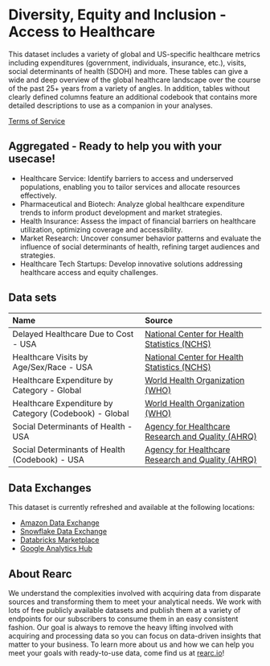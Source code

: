 # Diversity, Equity and Inclusion - Access to Healthcare

This dataset includes a variety of global and US-specific healthcare metrics including expenditures (government, individuals, insurance, etc.), visits, social determinants of health (SDOH) and more. These tables can give a wide and deep overview of the global healthcare landscape over the course of the past 25+ years from a variety of angles. In addition, tables without clearly defined columns feature an additional codebook that contains more detailed descriptions to use as a companion in your analyses.

[Terms of Service](https://rearc-data-public-assets.s3.amazonaws.com/Rearc_Data_DSA.pdf)

## Aggregated - Ready to help you with your usecase!

- Healthcare Service: Identify barriers to access and underserved populations, enabling you to tailor services and allocate resources effectively.
- Pharmaceutical and Biotech: Analyze global healthcare expenditure trends to inform product development and market strategies. 
- Health Insurance: Assess the impact of financial barriers on healthcare utilization, optimizing coverage and accessibility. 
- Market Research: Uncover consumer behavior patterns and evaluate the influence of social determinants of health, refining target audiences and strategies. 
- Healthcare Tech Startups: Develop innovative solutions addressing healthcare access and equity challenges.

## Data sets

| Name                                                              | Source                                                                                                                          |
|:------------------------------------------------------------------|:--------------------------------------------------------------------------------------------------------------------------------|
| Delayed Healthcare Due to Cost - USA                              | [National Center for Health Statistics (NCHS)](https://www.cdc.gov/nchs/index.htm)                                              |
| Healthcare Visits by Age/Sex/Race - USA                           | [National Center for Health Statistics (NCHS)](https://www.cdc.gov/nchs/index.htm)                                              |
| Healthcare Expenditure by Category - Global                       | [World Health Organization (WHO)](https://www.who.int/en/)                                                                      |
| Healthcare Expenditure by Category (Codebook) - Global            | [World Health Organization (WHO)](https://www.who.int/en/)                                                                      |
| Social Determinants of Health - USA                               | [Agency for Healthcare Research and Quality (AHRQ)](https://www.ahrq.gov/)                                                      |
| Social Determinants of Health (Codebook) - USA                    | [Agency for Healthcare Research and Quality (AHRQ)](https://www.ahrq.gov/)                                                      |


## Data Exchanges

This dataset is currently refreshed and available at the following locations:
  - [Amazon Data Exchange](https://aws.amazon.com/marketplace/seller-profile?id=a8a86da2-b2d1-4fae-992d-03494e90590b)
  - [Snowflake Data Exchange](https://www.snowflake.com/datasets/rearc/)
  - [Databricks Marketplace](https://www.databricks.com/product/marketplace)
  - [Google Analytics Hub](https://cloud.google.com/analytics-hub)

## About Rearc

We understand the complexities involved with acquiring data from disparate sources and transforming them to meet your analytical needs. We work with lots of free publicly available datasets and publish them at a variety of endpoints for our subscribers to consume them in an easy consistent fashion. Our goal is always to remove the heavy lifting involved with acquiring and processing data so you can focus on data-driven insights that matter to your business. To learn more about us and how we can help you meet your goals with ready-to-use data, come find us at [rearc.io](rearc.io)!
